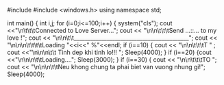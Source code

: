 #include <iostream>
#include <windows.h>
using namespace std;

int main()
{
    int i,j;
    for (i=0;i<=100;i++) {
        system("cls");
        cout <<"\n\t\t\tConnected to Love Server...";
        cout << "\n\n\t\t\tSend ...::... to my love !";
        cout << "\n\n\t\t__________________________________________";
        cout << "\n\n\n\t\t\t\tLoading   "<<i<<" %"<<endl;
    if (i==10) { cout << "\n\n\t\t\tT            " ;
                    cout <<"\n\n\n\t\t Tinh dep khi tinh lo!!!   ";
                    Sleep(4000);          }
                    if (i==20) {cout <<"\n\n\n\t\tLoading....";
                    Sleep(3000); }
    if (i==30) {
        cout << "\n\n\t\t\tTO                    ";
        cout << "\n\n\n\t\tNeu khong chung ta phai biet van vuong nhung gi!";
        Sleep(4000);
    

